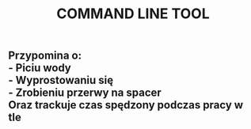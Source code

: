 <h1 align = center >
  COMMAND LINE TOOL
</h1>
<h2>
  <br>
  Przypomina o:  
  <br>
  - Piciu wody  
  <br>
  - Wyprostowaniu się  
  <br>
  - Zrobieniu przerwy na spacer  
  <br>
  Oraz trackuje czas spędzony podczas pracy w tle  
</h2>
